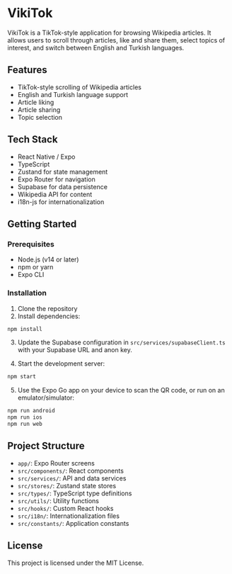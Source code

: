 # VikiTok

VikiTok is a TikTok-style application for browsing Wikipedia articles. It allows users to scroll through articles, like and share them, select topics of interest, and switch between English and Turkish languages.

## Features

- TikTok-style scrolling of Wikipedia articles
- English and Turkish language support
- Article liking
- Article sharing
- Topic selection

## Tech Stack

- React Native / Expo
- TypeScript
- Zustand for state management
- Expo Router for navigation
- Supabase for data persistence
- Wikipedia API for content
- i18n-js for internationalization

## Getting Started

### Prerequisites

- Node.js (v14 or later)
- npm or yarn
- Expo CLI

### Installation

1. Clone the repository
2. Install dependencies:

```bash
npm install
```

3. Update the Supabase configuration in `src/services/supabaseClient.ts` with your Supabase URL and anon key.

4. Start the development server:

```bash
npm start
```

5. Use the Expo Go app on your device to scan the QR code, or run on an emulator/simulator:

```bash
npm run android
npm run ios
npm run web
```

## Project Structure

- `app/`: Expo Router screens
- `src/components/`: React components
- `src/services/`: API and data services
- `src/stores/`: Zustand state stores
- `src/types/`: TypeScript type definitions
- `src/utils/`: Utility functions
- `src/hooks/`: Custom React hooks
- `src/i18n/`: Internationalization files
- `src/constants/`: Application constants

## License

This project is licensed under the MIT License. 